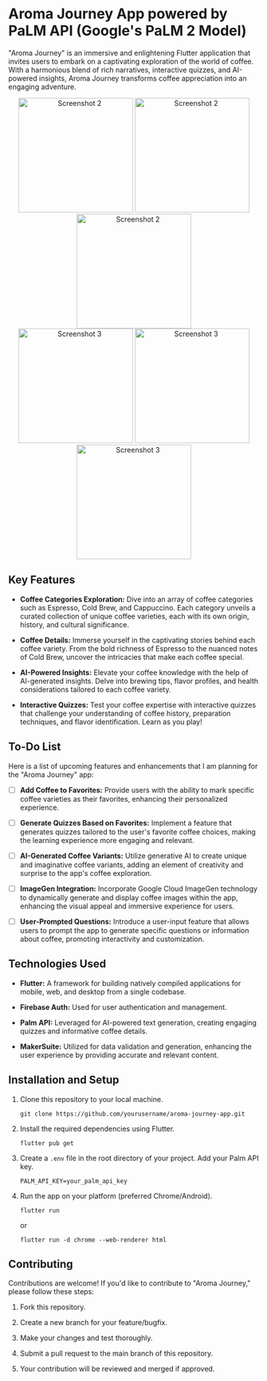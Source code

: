 # Aroma Journey App powered by PaLM API (Google's PaLM 2 Model)

"Aroma Journey" is an immersive and enlightening Flutter application that invites users to embark on a captivating exploration of the world of coffee. With a harmonious blend of rich narratives, interactive quizzes, and AI-powered insights, Aroma Journey transforms coffee appreciation into an engaging adventure.



<div align="center">
  <img src="screenshot/1.png" alt="Screenshot 2" width="230">
  <img src="screenshot/2.png" alt="Screenshot 2" width="230">
  <img src="screenshot/3.png" alt="Screenshot 2" width="230"> 
</div>
<div align="center">
  <img src="screenshot/4.png" alt="Screenshot 3" width="230">
  <img src="screenshot/5.png" alt="Screenshot 3" width="230">
  <img src="screenshot/6.png" alt="Screenshot 3" width="230">
</div>

## Key Features

- **Coffee Categories Exploration:** Dive into an array of coffee categories such as Espresso, Cold Brew, and Cappuccino. Each category unveils a curated collection of unique coffee varieties, each with its own origin, history, and cultural significance.

- **Coffee Details:** Immerse yourself in the captivating stories behind each coffee variety. From the bold richness of Espresso to the nuanced notes of Cold Brew, uncover the intricacies that make each coffee special.

- **AI-Powered Insights:** Elevate your coffee knowledge with the help of AI-generated insights. Delve into brewing tips, flavor profiles, and health considerations tailored to each coffee variety.

- **Interactive Quizzes:** Test your coffee expertise with interactive quizzes that challenge your understanding of coffee history, preparation techniques, and flavor identification. Learn as you play!

## To-Do List

Here is a list of upcoming features and enhancements that I am planning for the "Aroma Journey" app:

- [ ] **Add Coffee to Favorites:** Provide users with the ability to mark specific coffee varieties as their favorites, enhancing their personalized experience.

- [ ] **Generate Quizzes Based on Favorites:** Implement a feature that generates quizzes tailored to the user's favorite coffee choices, making the learning experience more engaging and relevant.

- [ ] **AI-Generated Coffee Variants:** Utilize generative AI to create unique and imaginative coffee variants, adding an element of creativity and surprise to the app's coffee exploration.

- [ ] **ImageGen Integration:** Incorporate Google Cloud ImageGen technology to dynamically generate and display coffee images within the app, enhancing the visual appeal and immersive experience for users.

- [ ] **User-Prompted Questions:** Introduce a user-input feature that allows users to prompt the app to generate specific questions or information about coffee, promoting interactivity and customization.

## Technologies Used

- **Flutter:** A framework for building natively compiled applications for mobile, web, and desktop from a single codebase.

- **Firebase Auth:** Used for user authentication and management.

- **Palm API:** Leveraged for AI-powered text generation, creating engaging quizzes and informative coffee details.

- **MakerSuite:** Utilized for data validation and generation, enhancing the user experience by providing accurate and relevant content.

## Installation and Setup

1. Clone this repository to your local machine.

    ```
    git clone https://github.com/yourusername/aroma-journey-app.git
    ```

2. Install the required dependencies using Flutter.

    ```
    flutter pub get
    ```


3. Create a `.env` file in the root directory of your project. Add your Palm API key.

    ```
    PALM_API_KEY=your_palm_api_key
    ```

4. Run the app on your platform (preferred Chrome/Android).

    ```
    flutter run
    ```
    
    or
    
    ```
    flutter run -d chrome --web-renderer html
    ```
## Contributing

Contributions are welcome! If you'd like to contribute to "Aroma Journey," please follow these steps:

1. Fork this repository.

2. Create a new branch for your feature/bugfix.

3. Make your changes and test thoroughly.

4. Submit a pull request to the main branch of this repository.

5. Your contribution will be reviewed and merged if approved.



